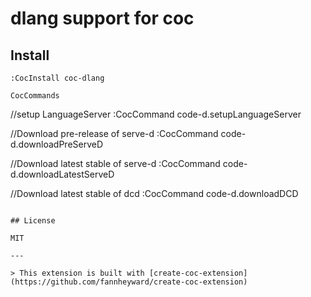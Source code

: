 # dlang support for coc

## Install

`:CocInstall coc-dlang`

```
CocCommands
```
//setup LanguageServer 
:CocCommand code-d.setupLanguageServer 

//Download pre-release of serve-d 
:CocCommand code-d.downloadPreServeD 

//Download latest stable of serve-d 
:CocCommand code-d.downloadLatestServeD 

//Download latest stable of dcd 
:CocCommand code-d.downloadDCD 

```

## License

MIT

---

> This extension is built with [create-coc-extension](https://github.com/fannheyward/create-coc-extension)
